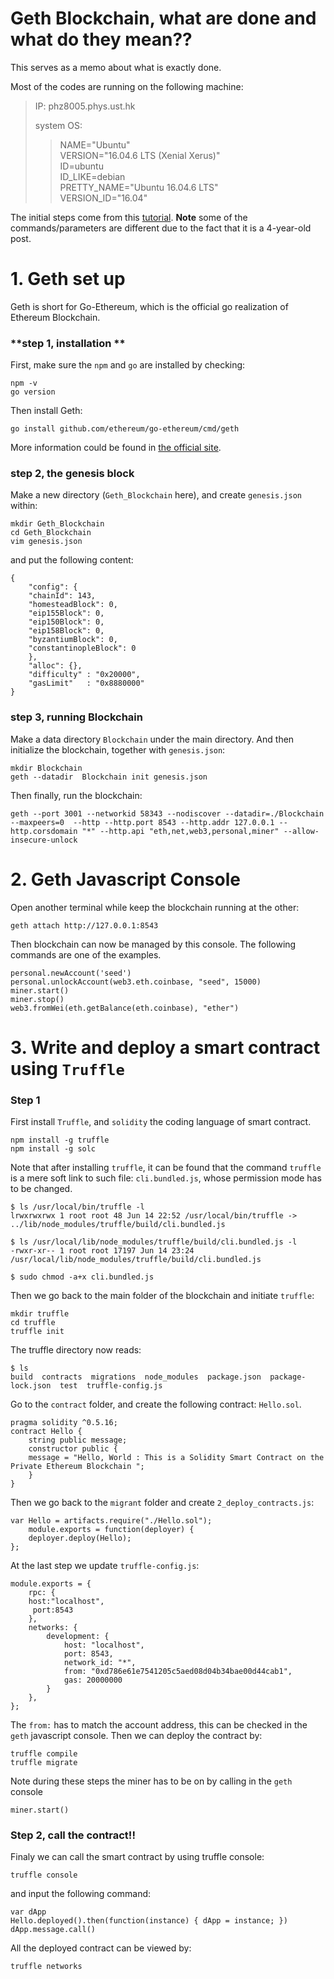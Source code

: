 **Geth Blockchain, what are done and what do they mean??**
=======================================================
This serves as a memo about what is exactly done.

Most of the codes are running on the following machine:
> IP: phz8005.phys.ust.hk 
>  
> system OS: 
>> NAME="Ubuntu"                                     
>> VERSION="16.04.6 LTS (Xenial Xerus)"              
>> ID=ubuntu                                         
>> ID_LIKE=debian                                    
>> PRETTY_NAME="Ubuntu 16.04.6 LTS"                  
>> VERSION_ID="16.04" 

The initial steps come from this [tutorial](https://medium.com/blockchainbistro/set-up-a-private-ethereum-blockchain-and-deploy-your-first-solidity-smart-contract-on-the-caa8334c343d). **Note** some of the commands/parameters are different due to the fact that it is a 4-year-old post.

# 1. Geth set up


Geth is short for Go-Ethereum, which is the official go realization of Ethereum Blockchain.

### **step 1, installation **
First, make sure the `npm` and `go` are installed by checking:

    npm -v
    go version

Then install Geth:

    go install github.com/ethereum/go-ethereum/cmd/geth


More information could be found in [the official site](https://geth.ethereum.org/docs/install-and-build/installing-geth#most-linux-systems-and-macos).

### **step 2, the genesis block**

Make a new directory (`Geth_Blockchain` here), and create `genesis.json` within:

    mkdir Geth_Blockchain
    cd Geth_Blockchain
    vim genesis.json

and put the following content:

    {
        "config": {
        "chainId": 143,
        "homesteadBlock": 0,
        "eip155Block": 0,
        "eip150Block": 0,
        "eip158Block": 0,
        "byzantiumBlock": 0,
        "constantinopleBlock": 0
        },
        "alloc": {},
        "difficulty" : "0x20000",
        "gasLimit"   : "0x8880000"
    }

### **step 3, running Blockchain**

Make a data directory `Blockchain` under the main directory. And then initialize the blockchain, together with `genesis.json`:

    mkdir Blockchain
    geth --datadir  Blockchain init genesis.json

Then finally, run the blockchain:

    geth --port 3001 --networkid 58343 --nodiscover --datadir=./Blockchain --maxpeers=0  --http --http.port 8543 --http.addr 127.0.0.1 --http.corsdomain "*" --http.api "eth,net,web3,personal,miner" --allow-insecure-unlock

# 2. Geth Javascript Console

Open another terminal while keep the blockchain running at the other:

    geth attach http://127.0.0.1:8543

Then blockchain can now be managed by this console. The following commands are one of the examples.

    personal.newAccount('seed')
    personal.unlockAccount(web3.eth.coinbase, "seed", 15000)
    miner.start()
    miner.stop()
    web3.fromWei(eth.getBalance(eth.coinbase), "ether")

# 3. Write and deploy a smart contract using `Truffle`

### **Step 1**

First install `Truffle`, and `solidity` the coding language of smart contract.

    npm install -g truffle
    npm install -g solc

Note that after installing `truffle`, it can be found that the command `truffle` is a mere soft link to such file: `cli.bundled.js`, whose permission mode has to be changed.

    $ ls /usr/local/bin/truffle -l
    lrwxrwxrwx 1 root root 48 Jun 14 22:52 /usr/local/bin/truffle -> ../lib/node_modules/truffle/build/cli.bundled.js

    $ ls /usr/local/lib/node_modules/truffle/build/cli.bundled.js -l
    -rwxr-xr-- 1 root root 17197 Jun 14 23:24 /usr/local/lib/node_modules/truffle/build/cli.bundled.js

    $ sudo chmod -a+x cli.bundled.js

Then we go back to the main folder of the blockchain and initiate `truffle`:

    mkdir truffle
    cd truffle
    truffle init

The truffle directory now reads:

    $ ls
    build  contracts  migrations  node_modules  package.json  package-lock.json  test  truffle-config.js

Go to the `contract` folder, and create the following contract: `Hello.sol`.

    pragma solidity ^0.5.16;
    contract Hello {
        string public message;
        constructor public {
        message = "Hello, World : This is a Solidity Smart Contract on the Private Ethereum Blockchain ";
        }
    }

Then we go back to the `migrant` folder and create `2_deploy_contracts.js`:

    var Hello = artifacts.require("./Hello.sol");
        module.exports = function(deployer) {
        deployer.deploy(Hello);
    };

At the last step we update `truffle-config.js`:

    module.exports = {
        rpc: {
        host:"localhost",
         port:8543
        },
        networks: {
            development: {
                host: "localhost", 
                port: 8543, 
                network_id: "*",
                from: "0xd786e61e7541205c5aed08d04b34bae00d44cab1", 
                gas: 20000000
            }
        },
    };

The `from:` has to match the account address, this can be checked in the `geth` javascript console. Then we can deploy the contract by:

    truffle compile
    truffle migrate

Note during these steps the miner has to be on by calling in the `geth` console

    miner.start()

### **Step 2, call the contract!!**

Finaly we can call the smart contract by using truffle console:

    truffle console

and input the following command:

    var dApp
    Hello.deployed().then(function(instance) { dApp = instance; })
    dApp.message.call()

All the deployed contract can be viewed by:

    truffle networks
